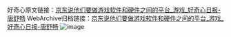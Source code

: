 好奇心原文链接：[京东说他们要做游戏软件和硬件之间的平台_游戏_好奇心日报-唐舒畅](https://www.qdaily.com/articles/8780.html)
WebArchive归档链接：[京东说他们要做游戏软件和硬件之间的平台_游戏_好奇心日报-唐舒畅](http://web.archive.org/web/20190623153421/https://www.qdaily.com/articles/8780.html)
![image](http://ww3.sinaimg.cn/large/007d5XDply1g3vdswmee7j30u02jmb29)